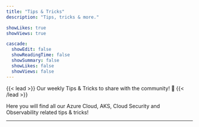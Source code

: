 ```yaml
---
title: "Tips & Tricks"
description: "Tips, tricks & more."

showLikes: true
showViews: true

cascade:
  showEdit: false
  showReadingTime: false
  showSummary: false
  showLikes: false
  showViews: false
---
```


{{< lead >}}
Our weekly Tips & Tricks to share with the community!  :tada:
{{< /lead >}}

Here you will find all our Azure Cloud, AKS, Cloud Security and Observability related tips & tricks!

---
